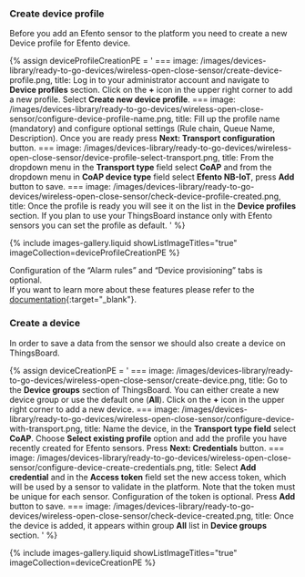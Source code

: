 ### Create device profile

Before you add an Efento sensor to the platform you need to create a new Device profile for Efento device.

{% assign deviceProfileCreationPE = '
    ===
        image: /images/devices-library/ready-to-go-devices/wireless-open-close-sensor/create-device-profile.png,
        title: Log in to your administrator account and navigate to <b>Device profiles</b> section. Click on the <b>+</b> icon in the upper right corner to add a new profile. Select <b>Create new device profile</b>.
    ===
        image: /images/devices-library/ready-to-go-devices/wireless-open-close-sensor/configure-device-profile-name.png,
        title: Fill up the profile name (mandatory) and configure optional settings (Rule chain, Queue Name, Description). Once you are ready press <b>Next: Transport configuration</b> button.
    ===
        image: /images/devices-library/ready-to-go-devices/wireless-open-close-sensor/device-profile-select-transport.png,
        title: From the dropdown menu in the <b>Transport type</b> field select <b>CoAP</b> and from the dropdown menu in <b>CoAP device type</b> field select <b>Efento NB-IoT</b>, press <b>Add</b> button to save.
    ===
        image: /images/devices-library/ready-to-go-devices/wireless-open-close-sensor/check-device-profile-created.png,
        title: Once the profile is ready you will see it on the list in the <b>Device profiles</b> section. If you plan to use your ThingsBoard instance only with Efento sensors you can set the profile as default.
'
%}

{% include images-gallery.liquid showListImageTitles="true" imageCollection=deviceProfileCreationPE %}

Configuration of the “Alarm rules” and “Device provisioning” tabs is optional.  
If you want to learn more about these features please refer to the [documentation](/docs/getting-started-guides/helloworld.md){:target="_blank"}.  

### Create a device

In order to save a data from the sensor we should also create a device on ThingsBoard.  

{% assign deviceCreationPE = '
    ===
        image: /images/devices-library/ready-to-go-devices/wireless-open-close-sensor/create-device.png,
        title: Go to the <b>Device groups</b> section of ThingsBoard. You can either create a new device group or use the default one (<b>All</b>). Click on the <b>+</b> icon in the upper right corner to add a new device.
    ===
        image: /images/devices-library/ready-to-go-devices/wireless-open-close-sensor/configure-device-with-transport.png,
        title: Name the device, in the <b>Transport type field</b> select <b>CoAP</b>. Choose <b>Select existing profile</b> option and add the profile you have recently created for Efento sensors. Press <b>Next: Credentials</b> button.
    ===
        image: /images/devices-library/ready-to-go-devices/wireless-open-close-sensor/configure-device-create-credentials.png,
        title: Select <b>Add credential</b> and in the <b>Access token</b> field set the new access token, which will be used by a sensor to validate in the platform. Note that the token must be unique for each sensor. Configuration of the token is optional. Press <b>Add</b> button to save.
    ===
        image: /images/devices-library/ready-to-go-devices/wireless-open-close-sensor/check-device-created.png,
        title: Once the device is added, it appears within group <b>All</b> list in <b>Device groups</b> section.
'
%}

{% include images-gallery.liquid showListImageTitles="true" imageCollection=deviceCreationPE %}
